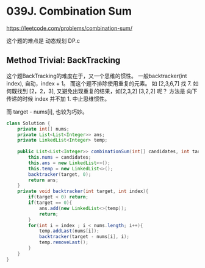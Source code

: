# 039J. Combination Sum
https://leetcode.com/problems/combination-sum/

这个题的难点是 动态规划 DP.c
## Method Trivial: BackTracking

这个题BackTracking的难度在于，又一个思维的惯性。
一般backtracker(int index), 自动，index + 1。
而这个题不排除使用重复的元素。
如 [2,3,6,7] 找 7.
如何既找到 [2，2，3], 又避免出现重复的结果，如[2,3,2] [3,2,2] 呢？
方法是 向下传递的时候 index 并不加 1. 中止思维惯性。

而 target - nums[i], 也较为巧妙。


```java
class Solution {
    private int[] nums;
    private List<List<Integer>> ans;
    private LinkedList<Integer> temp;
    
    public List<List<Integer>> combinationSum(int[] candidates, int target) {
        this.nums = candidates;
        this.ans = new LinkedList<>();
        this.temp = new LinkedList<>();
        backtracker(target, 0);
        return ans;
    }
    private void backtracker(int target, int index){
        if(target < 0) return;
        if(target == 0){
            ans.add(new LinkedList<>(temp));
            return;
        }
        for(int i = index ; i < nums.length; i++){
            temp.addLast(nums[i]);
            backtracker(target - nums[i], i);
            temp.removeLast();
        }
    }
}
```